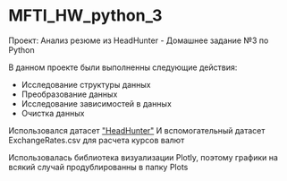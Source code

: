 # MFTI_HW_python_3
Проект: Анализ резюме из HeadHunter - Домашнее задание №3 по Python

В данном проекте были выполненны следующие действия:
  * Исследование структуры данных
  * Преобразование данных
  * Исследование зависимостей в данных
  * Очистка данных

Использовался датасет ["HeadHunter"](https://drive.google.com/file/d/17ZBtLbWOe4296DBOVh4Pc__PoDTmroy_/view?usp=sharing)
И вспомогательный датасет ExchangeRates.csv для расчета курсов валют

Использовалась библиотека визуализации Plotly, поэтому графики на всякий случай продублированны в папку Plots

